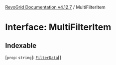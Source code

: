 [RevoGrid Documentation v4.12.7](README.md) / MultiFilterItem

# Interface: MultiFilterItem

## Indexable

 \[`prop`: `string`\]: [`FilterData`](Interface.FilterData.md)[]
